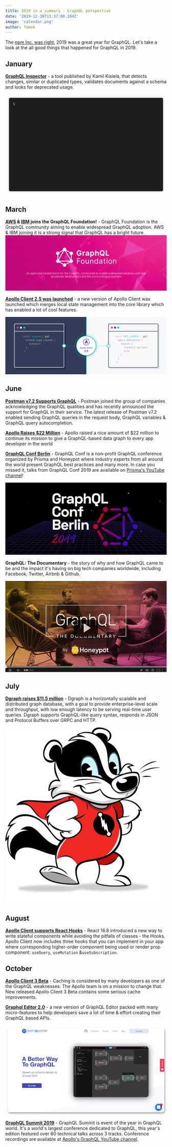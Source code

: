 ```yaml
---
title: 2019 in a summary - GraphQL perspective
date: '2019-12-30T13:37:00.284Z'
image: 'calendar.png'
author: Tomek
---
```


The [npm Inc. was right](https://blog.graphqleditor.com/javascript-predictions-for-2019-by-npm/), 2019 was a great year for GraphQL.
Let's take a look at the all good things that happened for GraphQL in 2019.

## January

**[GraphQL Inspector](https://github.com/kamilkisiela/graphql-inspector)** - a tool published by Kamil Kisiela, that detects changes, similar or duplicated types, validates documents against a schema and looks for deprecated usage.

![GraphQL Inspector CLI](inspector.gif)


## March

**[AWS](https://aws.amazon.com/blogs/opensource/aws-joins-the-graphql-foundation/
) & [IBM](https://developer.ibm.com/blogs/ibm-joins-the-graphql-foundation-to-push-for-open-source-adoption/) joins the GraphQL Foundation!** -  GraphQL Foundation is the GraphQL community aiming to enable widespread  GraphQL adoption. AWS & IBM joining it is a strong signal that GraphQL has a bright future.
![GraphQL Foundation](foundation.png)


**[Apollo Client 2.5 was launched](https://blog.apollographql.com/announcing-apollo-client-2-5-c12230cabbb7)** - a new version of Apollo Client was launched which merges local state management into the core library which has enabled a lot of cool features.

![Local state management with Apollo Client](apollo.png)

## June 

**[Postman v7.2 Supports GraphQL](https://blog.getpostman.com/2019/06/18/postman-v7-2-supports-graphql/)** - Postman joined the group of companies acknowledging the GraphQL qualities and has recently announced the support for GraphQL in their service. The latest release of Postman v7.2 enabled sending GraphQL queries in the request body, GraphQL variables & GraphQL query autocompletion.


**[Apollo Raises $22 Million](https://blog.apollographql.com/apollo-raises-22-million-to-simplify-app-development-ee30502c81b3)** - Apollo raised a nice amount of $22 million to continue its mission to give a GraphQL-based data graph to every app developer in the world

**[GraphQL Conf Berlin](https://www.graphqlconf.org/)** - GraphQL Conf is a non-profit GraphQL conference organized by Prisma and Honeypot where industry experts from all around the world present GraphQL best practices and many more. In case you missed it, talks from GraphQL Conf 2019 are available on [Prisma's YouTube channel](https://www.youtube.com/playlist?list=PLn2e1F9Rfr6kChXoURShhO3A-4r8FLYsO)!

![GraphQL Conf](conf.png)


**GraphQL: The Documentary** - the story of why and how GraphQL came to be and the impact it's having on big tech companies worldwide, including Facebook, Twitter, Airbnb & Github.

[![GraphQL: The Documentary Trailer](thedoc.png)](https://www.youtube.com/watch?v=783ccP__No8)

## July

**[Dgraph raises $11.5 million](https://blog.dgraph.io/post/how-dgraph-labs-raised-series-a/)** - Dgraph is a horizontally scalable and distributed graph database, with a goal to provide enterprise-level scale and throughput, with low enough latency to be serving real-time user queries. Dgraph supports GraphQL-like query syntax, responds in JSON and Protocol Buffers over GRPC and HTTP.

![Dgraph](dgraph.png)


## August

**[Apollo Client supports React Hooks](https://blog.apollographql.com/apollo-client-now-with-react-hooks-676d116eeae2)** - React 16.8 introduced a new way to write stateful components while avoiding the pitfalls of classes - the Hooks. Apollo Client now includes three hooks that you can implement in your app where corresponding higher-order component being used or render prop component: `useQuery`, `useMutation` &`useSubscription`.


## October

**[Apollo Client 3 Beta](https://blog.apollographql.com/previewing-the-apollo-client-3-cache-565fadd6a01e)** - Caching is considered by many developers as one of the GraphQL weaknesses. The Apollo team is on a mission to change that. New released Apollo Client 3 Beta contains some serious cache improvements.

**[Graphql Editor 2.0](https://blog.graphqleditor.com/graphql-editor-new-release/)** - a new version of GraphQL Editor packed with many micro-features to help developers save a lot of time & effort creating their GraphQL based APIs.

[![GraphQL Editor](graphqleditor.png)](https://graphqleditor.com/)


**[GraphQL Summit 2019](https://summit.graphql.com/)** - GraphQL Summit is event of the year in GraphQL world. It's a world's largest conference dedicated to GraphQL, this year's edition featured over 60 technical talks across 3 tracks. Conference recordings are available at [Apollo's GraphQL YouTube channel](https://www.youtube.com/watch?v=EDqw-sGVq3k&list=PLpi1lPB6opQyraZSmwFre_FpL00_3nTzV).
